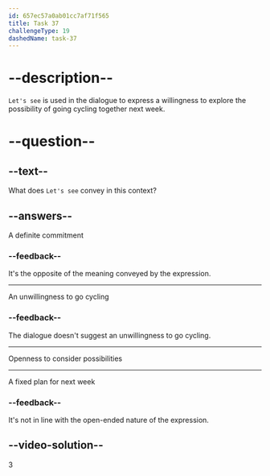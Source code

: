 ```yaml
---
id: 657ec57a0ab01cc7af71f565
title: Task 37
challengeType: 19
dashedName: task-37
---
```


# --description--

`Let's see` is used in the dialogue to express a willingness to explore the possibility of going cycling together next week.

# --question--

## --text--

What does `Let's see` convey in this context?

## --answers--

A definite commitment

### --feedback--

It's the opposite of the meaning conveyed by the expression.

---

An unwillingness to go cycling

### --feedback--

The dialogue doesn't suggest an unwillingness to go cycling.

---

Openness to consider possibilities

---

A fixed plan for next week

### --feedback--

It's not in line with the open-ended nature of the expression.

## --video-solution--

3

